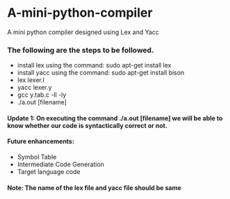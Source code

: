 # A-mini-python-compiler
A mini python compiler designed using Lex and Yacc
### The following are the steps to be followed.
* install lex using the command: sudo apt-get install lex
* install yacc using the command: sudo apt-get install bison
* lex lexer.l
* yacc lexer.y
* gcc y.tab.c -ll -ly
* ./a.out [filename]

#### Update 1: On executing the command ./a.out [filename] we will be able to know whether our code is syntactically correct or not.
#### Future enhancements:
* Symbol Table
* Intermediate Code Generation
* Target language code

#### Note: The name of the lex file and yacc file should be same



                          
